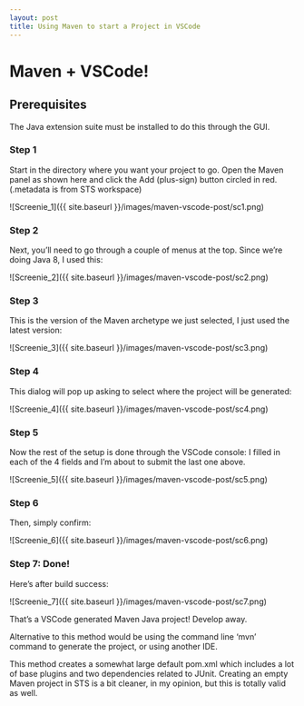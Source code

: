 ```yaml
---
layout: post
title: Using Maven to start a Project in VSCode
---
```


# Maven + VSCode!

## Prerequisites

The Java extension suite must be installed to do this through the GUI.

### Step 1

Start in the directory where you want your project to go. Open the Maven panel as shown here and click the Add (plus-sign) button circled in red. (.metadata is from STS workspace)

![Screenie_1]({{ site.baseurl }}/images/maven-vscode-post/sc1.png)

### Step 2

Next, you’ll need to go through a couple of menus at the top. Since we’re doing Java 8, I used this:

![Screenie_2]({{ site.baseurl }}/images/maven-vscode-post/sc2.png)

### Step 3

This is the version of the Maven archetype we just selected, I just used the latest version:

![Screenie_3]({{ site.baseurl }}/images/maven-vscode-post/sc3.png)

### Step 4

This dialog will pop up asking to select where the project will be generated:

![Screenie_4]({{ site.baseurl }}/images/maven-vscode-post/sc4.png)

### Step 5

Now the rest of the setup is done through the VSCode console:
I filled in each of the 4 fields and I’m about to submit the last one above.

![Screenie_5]({{ site.baseurl }}/images/maven-vscode-post/sc5.png)

### Step 6

Then, simply confirm:

![Screenie_6]({{ site.baseurl }}/images/maven-vscode-post/sc6.png)

### Step 7: Done!

Here’s after build success:

![Screenie_7]({{ site.baseurl }}/images/maven-vscode-post/sc7.png)

That’s a VSCode generated Maven Java project! Develop away.

Alternative to this method would be using the command line ‘mvn’ command to generate the project, or using another IDE.

This method creates a somewhat large default pom.xml which includes a lot of base plugins and two dependencies related to JUnit. Creating an empty Maven project in STS is a bit cleaner, in my opinion, but this is totally valid as well.
